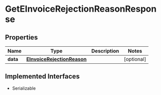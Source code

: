 

# GetEInvoiceRejectionReasonResponse


## Properties

| Name | Type | Description | Notes |
|------------ | ------------- | ------------- | -------------|
|**data** | [**EInvoiceRejectionReason**](EInvoiceRejectionReason.md) |  |  [optional] |


## Implemented Interfaces

* Serializable


